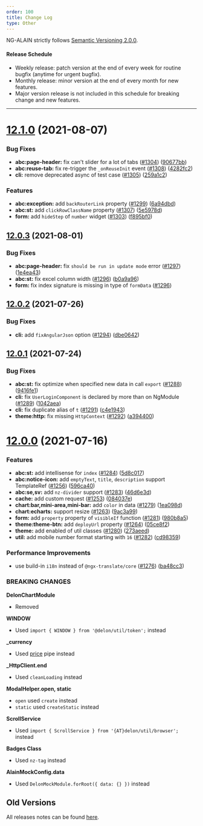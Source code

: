 ```yaml
---
order: 100
title: Change Log
type: Other
---
```


NG-ALAIN strictly follows [Semantic Versioning 2.0.0](http://semver.org/lang/zh-CN/).

#### Release Schedule

* Weekly release: patch version at the end of every week for routine bugfix (anytime for urgent bugfix).
* Monthly release: minor version at the end of every month for new features.
* Major version release is not included in this schedule for breaking change and new features.

---

# [12.1.0](https://github.com/ng-alain/delon/compare/12.0.3...12.1.0) (2021-08-07)

### Bug Fixes

* **abc:page-header:** fix can't slider for a lot of tabs ([#1304](https://github.com/ng-alain/delon/issues/1304)) ([90677bb](https://github.com/ng-alain/delon/commit/90677bb3341a8b5286f65e55e3d5183a69f7e4a3))
* **abc:reuse-tab:** fix re-trigger the `_onReuseInit` event ([#1308](https://github.com/ng-alain/delon/issues/1308)) ([4282fc2](https://github.com/ng-alain/delon/commit/4282fc2ea1556a0b4e0459e9c9385edf7fb0f670))
* **cli:** remove deprecated async of test case ([#1305](https://github.com/ng-alain/delon/issues/1305)) ([259a1c2](https://github.com/ng-alain/delon/commit/259a1c2a90f5473081807b3af2895d68b9375e07))

### Features

* **abc:exception:** add `backRouterLink` property ([#1299](https://github.com/ng-alain/delon/issues/1299)) ([6a94dbd](https://github.com/ng-alain/delon/commit/6a94dbd6ae80ce5ae4176d28731e373e0c26ee55))
* **abc:st:** add `clickRowClassName` property ([#1307](https://github.com/ng-alain/delon/issues/1307)) ([5e5978d](https://github.com/ng-alain/delon/commit/5e5978d1fbd5eaf96f252871cbcc766bad8f2381))
* **form:** add `hideStep` of `number` widget ([#1303](https://github.com/ng-alain/delon/issues/1303)) ([f895bf0](https://github.com/ng-alain/delon/commit/f895bf0abbfc88dc4154bd57ef65b8321dae6fb9))


## [12.0.3](https://github.com/ng-alain/delon/compare/12.0.2...12.0.3) (2021-08-01)

### Bug Fixes

* **abc:page-header:** fix `should be run in update mode` error ([#1297](https://github.com/ng-alain/delon/issues/1297)) ([1e4ea43](https://github.com/ng-alain/delon/commit/1e4ea439adf3eb0f9cb3419a9d6b8b5ea84714d9))
* **abc:st:** fix excel column width ([#1296](https://github.com/ng-alain/delon/issues/1296)) ([b0a9a96](https://github.com/ng-alain/delon/commit/b0a9a964085f951efe2ff58c8c853e0c178a8bd9))
* **form:** fix index signature is missing in type of `formData` ([#1296](https://github.com/ng-alain/delon/issues/1300))


## [12.0.2](https://github.com/ng-alain/delon/compare/12.0.1...12.0.2) (2021-07-26)

### Bug Fixes

* **cli:** add `fixAngularJson` option ([#1294](https://github.com/ng-alain/delon/issues/1294)) ([dbe0642](https://github.com/ng-alain/delon/commit/dbe06424c59fa005f86c0f196bb5ad053ac4665f))


## [12.0.1](https://github.com/ng-alain/delon/compare/12.0.0...12.0.1) (2021-07-24)

### Bug Fixes

* **abc:st:** fix optimize when specified new data in call `export` ([#1288](https://github.com/ng-alain/delon/issues/1288)) ([9416fe1](https://github.com/ng-alain/delon/commit/9416fe16360e7e9def0a6b9150bd5e8bbc166386))
* **cli:** fix `UserLoginComponent` is declared by more than on NgModule ([#1289](https://github.com/ng-alain/delon/issues/1289)) ([1042aea](https://github.com/ng-alain/delon/commit/1042aeae16b6f06022bf6cc0a52727a5458b8bc1))
* **cli:** fix duplicate alias of `t` ([#1291](https://github.com/ng-alain/delon/issues/1291)) ([c4e1943](https://github.com/ng-alain/delon/commit/c4e1943475d46f94683345cc94fc8c5eb83e1267))
* **theme:http:** fix missing `HttpContext` ([#1292](https://github.com/ng-alain/delon/issues/1292)) ([a394400](https://github.com/ng-alain/delon/commit/a394400c003e1e73c42789aa43baadbc590af080))


# [12.0.0](https://github.com/ng-alain/delon/compare/11.10.4...12.0.0) (2021-07-16)

### Features

* **abc:st:** add intellisense for `index` ([#1284](https://github.com/ng-alain/delon/issues/1284)) ([5d8c017](https://github.com/ng-alain/delon/commit/5d8c01788e6f23853d83a67593b87ffee86bd2d4))
* **abc:notice-icon:** add `emptyText`, `title`, `description` support TemplateRef ([#1256](https://github.com/ng-alain/delon/issues/1256)) ([596ca40](https://github.com/ng-alain/delon/commit/596ca40c254e619dc868deced7d4f105fac2d797))
* **abc:se,sv:** add `nz-divider` support ([#1283](https://github.com/ng-alain/delon/issues/1283)) ([46d6e3d](https://github.com/ng-alain/delon/commit/46d6e3d60a8903c4a71fc64efc5e8b2d596c3742))
* **cache:** add custom request ([#1253](https://github.com/ng-alain/delon/issues/1253)) ([084037e](https://github.com/ng-alain/delon/commit/084037e73c094636eb510565863e403259f264d1))
* **chart:bar,mini-area,mini-bar:** add `color` in data ([#1279](https://github.com/ng-alain/delon/issues/1279)) ([1ea098d](https://github.com/ng-alain/delon/commit/1ea098daaeca6eedfb07f5f342052b1c3e3ffb6a))
* **chart:echarts:** support resize ([#1263](https://github.com/ng-alain/delon/issues/1263)) ([9ac3a99](https://github.com/ng-alain/delon/commit/9ac3a99c85f773e63232b2723201b8888fbe5cf0))
* **form:** add `property` property of `visibleIf` function ([#1281](https://github.com/ng-alain/delon/issues/1281)) ([980b8a5](https://github.com/ng-alain/delon/commit/980b8a528bbf59f474984994f6a7271a89cf70b6))
* **theme:theme-btn:** add `deployUrl` property ([#1264](https://github.com/ng-alain/delon/issues/1264)) ([05ce8f2](https://github.com/ng-alain/delon/commit/05ce8f20f7c4b62d75c23e3b1013c8e9951034ff))
* **theme:** add enabled of util classes ([#1280](https://github.com/ng-alain/delon/issues/1280)) ([273aeed](https://github.com/ng-alain/delon/commit/273aeedeb748f97163cd0282288a9947dc93d605))
* **util:** add mobile number format starting with `16` ([#1282](https://github.com/ng-alain/delon/issues/1282)) ([cd98359](https://github.com/ng-alain/delon/commit/cd983593e05fbdcdb83cb155d6b5f7fbba435702))

### Performance Improvements

* use build-in `i18n` instead of `@ngx-translate/core` ([#1276](https://github.com/ng-alain/delon/issues/1276)) ([ba48cc3](https://github.com/ng-alain/delon/commit/ba48cc3f574837064940f720323351172dd4e3df))

### BREAKING CHANGES

**DelonChartModule**
- Removed

**WINDOW**
- Used `import { WINDOW } from '@delon/util/token';` instead

**_currency**
- Used [price](https://ng-alain.com/util/pipes-currency/en?#price) pipe instead

**_HttpClient.end**
- Used `cleanLoading` instead

**ModalHelper.open, static**
- `open` used `create` instead
- `static` used `createStatic` instead

**ScrollService**
- Used `import { ScrollService } from '{AT}delon/util/browser';` instead

**Badges Class**
- Used `nz-tag` instead

**AlainMockConfig.data**
- Used `DelonMockModule.forRoot({ data: {} })` instead

## Old Versions

All releases notes can be found [here](https://github.com/ng-alain/ng-alain/releases).
